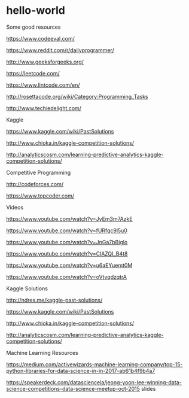 # hello-world
Some good resources

https://www.codeeval.com/

https://www.reddit.com/r/dailyprogrammer/

http://www.geeksforgeeks.org/

https://leetcode.com/

https://www.lintcode.com/en/

http://rosettacode.org/wiki/Category:Programming_Tasks

http://www.techiedelight.com/

Kaggle

https://www.kaggle.com/wiki/PastSolutions

http://www.chioka.in/kaggle-competition-solutions/

http://analyticscosm.com/learning-predictive-analytics-kaggle-competition-solutions/

Competitive Programming

http://codeforces.com/

https://www.topcoder.com/

Videos

https://www.youtube.com/watch?v=JyEm3m7AzkE

https://www.youtube.com/watch?v=fURfqc9l5u0

https://www.youtube.com/watch?v=JnGa7bBiglo

https://www.youtube.com/watch?v=ClAZQI_B4t8

https://www.youtube.com/watch?v=u6aEYuemt0M

https://www.youtube.com/watch?v=oVtvqdzqtrA

Kaggle Solutions

http://ndres.me/kaggle-past-solutions/

https://www.kaggle.com/wiki/PastSolutions

http://www.chioka.in/kaggle-competition-solutions/

http://analyticscosm.com/learning-predictive-analytics-kaggle-competition-solutions/

Machine Learning Resources

https://medium.com/activewizards-machine-learning-company/top-15-python-libraries-for-data-science-in-in-2017-ab61b4f9b4a7

https://speakerdeck.com/datasciencela/jeong-yoon-lee-winning-data-science-competitions-data-science-meetup-oct-2015  slides
